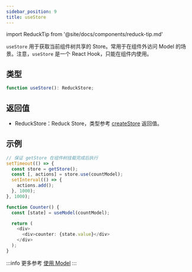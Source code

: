 ```yaml
---
sidebar_position: 9
title: useStore
---
```


import ReduckTip from '@site/docs/components/reduck-tip.md'

<ReduckTip />

`useStore` 用于获取当前组件树共享的 Store。常用于在组件外访问 Model 的场景。注意，`useStore` 是一个 React Hook，只能在组件内使用。


## 类型

```ts
function useStore(): ReduckStore;
```

## 返回值

- ReduckStore：Reduck Store，类型参考 [createStore](./create-store.md) 返回值。

## 示例

```ts
// 保证 getStore 在组件树挂载完成后执行
setTimeout(() => {
  const store = getStore();
  const [, actions] = store.use(countModel);
  setInterval(() => {
    actions.add();
  }, 1000);
}, 1000);

function Counter() {
  const [state] = useModel(countModel);

  return (
    <div>
      <div>counter: {state.value}</div>
    </div>
  );
}
```

:::info 更多参考
[使用 Model](/docs/guides/topic-detail/model/use-model)
:::
